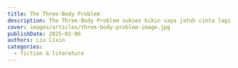 ```yaml
---
title: The Three-Body Problem
description: The Three-Body Problem sukses bikin saya jatuh cinta lagi sama fiksi. Dunia sains dan intrik kosmiknya bikin nagih. Bahkan kalau udah nonton adaptasi Netflix, tetep rekomen baca karena this is fine dining experience.
cover: images/articles/three-body-problem-image.jpg
publishDate: 2025-02-06
authors: Liu Cixin
categories:
  - fiction & literature
---
```

